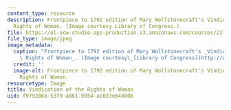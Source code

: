 ```yaml
---
content_type: resource
description: Frontpiece to 1792 edition of Mary Wollstonecraft's Vindication of the
  Rights of Woman. (Image courtesy Library of Congress.)
file: https://ol-ocw-studio-app-production.s3.amazonaws.com/courses/21l-471-major-english-novels-reading-romantic-fiction-spring-2002/f979286b53f9a8619954ac033e64dd0b_21l-471s02.jpg
file_type: image/jpeg
image_metadata:
  caption: "Frontpiece to 1792 edition of Mary Wollstonecraft's _Vindication of the\
    \ Rights of Woman_. (Image courtesy\_[Library of Congress](http://www.loc.gov/exhibits/british/britobje.html).)"
  credit: ''
  image-alt: Frontpiece to 1792 edition of Mary Wollstonecraft's Vindication of the
    Rights of Women.
resourcetype: Image
title: Vindication of the Rights of Woman
uid: f979286b-53f9-a861-9954-ac033e64dd0b
---
```

